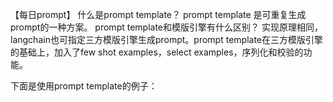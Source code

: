 【每日prompt】
什么是prompt template？
prompt template 是可重复生成prompt的一种方案。
prompt template和模版引擎有什么区别？
实现原理相同，langchain也可指定三方模版引擎生成prompt。prompt template在三方模版引擎的基础上，加入了few shot examples，select examples，序列化和校验的功能。

下面是使用prompt template的例子：
